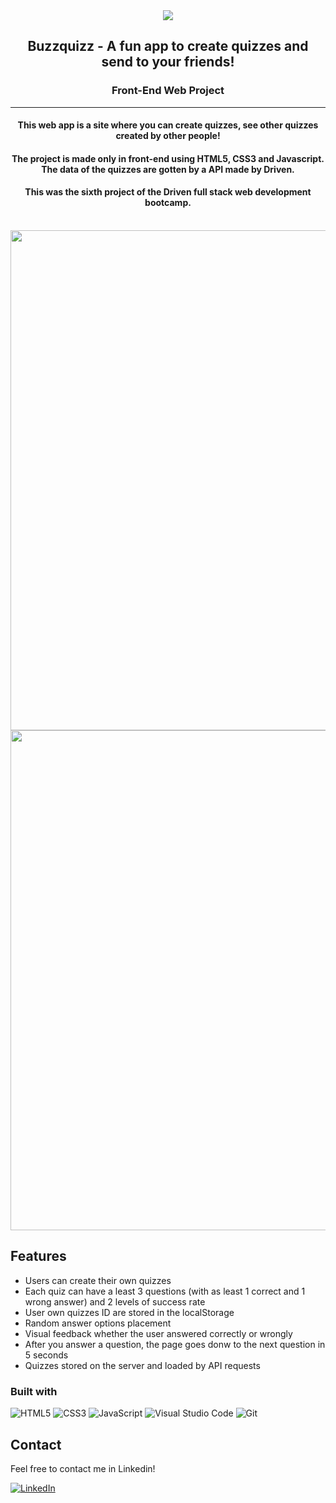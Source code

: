 <div align="center">
    <img src="https://i.imgur.com/HhGiEGo.gif">
</div>
<!-- <hr> -->
<div align=center>
  <h2 align=center>Buzzquizz - A fun app to create quizzes and send to your friends!</h2>
  <h3 align=center>Front-End Web Project</h3>
  <hr>
  <div align=center>
     <h4>This web app is a site where you can create quizzes, see other quizzes created by other people!</h4>
     <h4>The project is made only in front-end using HTML5, CSS3 and Javascript. The data of the quizzes are gotten by a API made by Driven.</h4>
     <h4>This was the sixth project of the Driven full stack web development bootcamp.</h4>
</div>
<br>
    <img style="width: 800px" src="https://i.imgur.com/eGhhmHy.png">
    <img style="width: 800px" src="https://i.imgur.com/XOxcUHq.png">
<br>
</div>

## Features

- Users can create their own quizzes
- Each quiz can have a least 3 questions (with as least 1 correct and 1 wrong answer) and 2 levels of success rate
- User own quizzes ID are stored in the localStorage
- Random answer options placement
- Visual feedback whether the user answered correctly or wrongly
- After you answer a question, the page goes donw to the next question in 5 seconds
- Quizzes stored on the server and loaded by API requests

### Built with

![HTML5](https://img.shields.io/badge/html5-%23E34F26.svg?style=for-the-badge&logo=html5&logoColor=white)
![CSS3](https://img.shields.io/badge/CSS3-1572B6.svg?style=for-the-badge&logo=css3&logoColor=white)
![JavaScript](https://img.shields.io/badge/javascript-%23323330.svg?style=for-the-badge&logo=javascript&logoColor=%23F7DF1E)
![Visual Studio Code](https://img.shields.io/badge/Visual%20Studio%20Code-0078d7.svg?style=for-the-badge&logo=visual-studio-code&logoColor=white)
![Git](https://img.shields.io/badge/git-%23F05033.svg?style=for-the-badge&logo=git&logoColor=white)

## Contact

Feel free to contact me in Linkedin!

[![LinkedIn][linkedin-shield]][linkedin-url]

<!-- MARKDOWN LINKS & IMAGES -->
<!-- https://www.markdownguide.org/basic-syntax/#reference-style-links -->

[linkedin-shield]: https://img.shields.io/badge/-LinkedIn-black.svg?style=for-the-badge&logo=linkedin&colorB=blue
[linkedin-url]: https://www.linkedin.com/in/ovinibarros/
